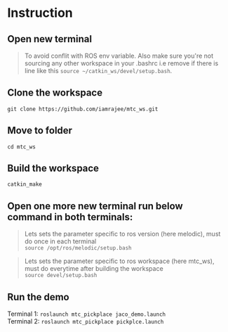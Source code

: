 # Instruction

## Open new terminal
> To avoid conflit with ROS env variable. Also make sure you're not sourcing any other workspace in your .bashrc i.e remove if there is line like this `source ~/catkin_ws/devel/setup.bash`.

## Clone the workspace
`git clone https://github.com/iamrajee/mtc_ws.git`

## Move to folder
`cd mtc_ws`

## Build the workspace
`catkin_make`

## Open one more new terminal run below command in both terminals:
> Lets sets the parameter specific to ros version (here melodic), must do once in each terminal\
`source /opt/ros/melodic/setup.bash`

> Lets sets the parameter specific to ros workspace (here mtc_ws), must do everytime after building the workspace\
`source devel/setup.bash`

## Run the demo
Terminal 1: `roslaunch mtc_pickplace jaco_demo.launch`\
Terminal 2: `roslaunch mtc_pickplace pickplce.launch`


